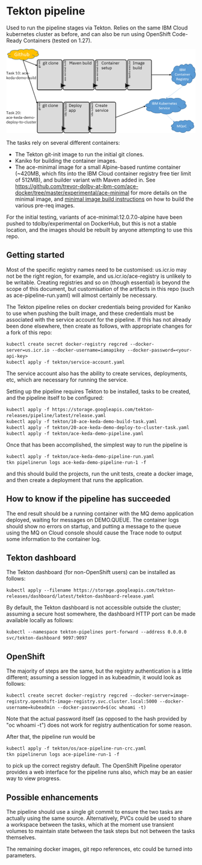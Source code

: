 # Tekton pipeline

Used to run the pipeline stages via Tekton. Relies on the same IBM Cloud kubernetes cluster as 
before, and can also be run using OpenShift Code-Ready Containers (tested on 1.27).

![Pipeline overview](ace-keda-demo-pipeline-picture.png)

The tasks rely on several different containers:

- The Tekton git-init image to run the initial git clones.
- Kaniko for building the container images.
- The ace-minimal image for a small Alpine-based runtime container (~420MB, which fits into the IBM 
Cloud container registry free tier limit of 512MB), and builder variant with Maven added in.  See 
https://github.com/trevor-dolby-at-ibm-com/ace-docker/tree/master/experimental/ace-minimal for more 
details on the minimal image, and [minimal image build instructions](minimal-image-build/README.md)
on how to build the various pre-req images.

For the initial testing, variants of ace-minimal:12.0.7.0-alpine have been pushed to tdolby/experimental 
on DockerHub, but this is not a stable location, and the images should be rebuilt by anyone attempting 
to use this repo.

## Getting started

 Most of the specific registry names need to be customised: us.icr.io may not be the right region, for 
example, and us.icr.io/ace-registry is unlikely to be writable. Creating registries and so on (though 
essential) is beyond the scope of this document, but customisation of the artifacts in this repo (such 
as ace-pipeline-run.yaml) will almost certainly be necessary.

 The Tekton pipeline relies on docker credentials being provided for Kaniko to use when pushing 
the built image, and these credentials must be associated with the service account for the pipeline. 
If this has not already been done elsewhere, then create as follows, with appropriate changes for a 
fork of this repo:
```
kubectl create secret docker-registry regcred --docker-server=us.icr.io --docker-username=iamapikey --docker-password=<your-api-key>
kubectl apply -f tekton/service-account.yaml
```
The service account also has the ability to create services, deployments, etc, which are necessary 
for running the service.

Setting up the pipeline requires Tekton to be installed, tasks to be created, and the pipeline itself
to be configured:
```
kubectl apply -f https://storage.googleapis.com/tekton-releases/pipeline/latest/release.yaml
kubectl apply -f tekton/10-ace-keda-demo-build-task.yaml
kubectl apply -f tekton/20-ace-keda-demo-deploy-to-cluster-task.yaml
kubectl apply -f tekton/ace-keda-demo-pipeline.yaml
```

Once that has been accomplished, the simplest way to run the pipeline is
```
kubectl apply -f tekton/ace-keda-demo-pipeline-run.yaml
tkn pipelinerun logs ace-keda-demo-pipeline-run-1 -f
```

and this should build the projects, run the unit tests, create a docker image, and then create a 
deployment that runs the application.

## How to know if the pipeline has succeeded

The end result should be a running container with the MQ demo application deployed, waiting for
messages on DEMO.QUEUE. The container logs should show no errors on startup, and putting a message
to the queue using the MQ on Cloud console should cause the Trace node to output some information
to the container log.

## Tekton dashboard

The Tekton dashboard (for non-OpenShift users) can be installed as follows:
```
kubectl apply --filename https://storage.googleapis.com/tekton-releases/dashboard/latest/tekton-dashboard-release.yaml
```

By default, the Tekton dashboard is not accessible outside the cluster; assuming a secure host
somewhere, the dashboard HTTP port can be made available locally as follows:
```
kubectl --namespace tekton-pipelines port-forward --address 0.0.0.0 svc/tekton-dashboard 9097:9097
```

## OpenShift

The majority of steps are the same, but the registry authentication is a little different; assuming 
a session logged in as kubeadmin, it would look as follows:
```
kubectl create secret docker-registry regcred --docker-server=image-registry.openshift-image-registry.svc.cluster.local:5000 --docker-username=kubeadmin --docker-password=$(oc whoami -t)
```
Note that the actual password itself (as opposed to the hash provided by "oc whoami -t") does not 
work for registry authentication for some reason.

After that, the pipeline run would be
```
kubectl apply -f tekton/os/ace-pipeline-run-crc.yaml
tkn pipelinerun logs ace-pipeline-run-1 -f
```
to pick up the correct registry default. The OpenShift Pipeline operator provides a web interface 
for the pipeline runs also, which may be an easier way to view progress.

## Possible enhancements

The pipeline should use a single git commit to ensure the two tasks are actually using the same 
source. Alternatively, PVCs could be used to share a workspace between the tasks, which at the 
moment use transient volumes to maintain state between the task steps but not between the tasks themselves.

The remaining docker images, git repo references, etc could be turned into parameters.
